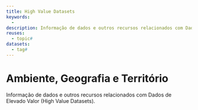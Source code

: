 ```yaml
---
title: High Value Datasets
keywords:
  - 
description: Informação de dados e outros recursos relacionados com Dados de Elevado Valor (High Value Datasets).
reuses:
  - topic#
datasets:
  - tag#
---
```

# Ambiente, Geografia e Território

Informação de dados e outros recursos relacionados com Dados de Elevado Valor (High Value Datasets).